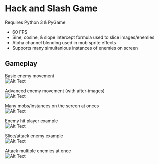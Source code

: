 # Hack and Slash Game
  Requires Python 3 & PyGame  
  
- 60 FPS
- Sine, cosine, & slope intercept formula used to slice images/enemies
- Alpha channel blending used in mob sprite effects
- Supports many simultanious instances of enemies on screen
  
## Gameplay
  
Basic enemy movement  
![Alt Text](https://github.com/rstotler/gifs/blob/main/Battle-Movement.gif)  
  
Advanced enemy movement (with after-images)  
![Alt Text](https://github.com/rstotler/gifs/blob/main/Battle-CircleMovement.gif)  
  
Many mobs/instances on the screen at onces  
![Alt Text](https://github.com/rstotler/gifs/blob/main/Battle-ManyMobs.gif)  
  
Enemy hit player example  
![Alt Text](https://github.com/rstotler/gifs/blob/main/Battle-Hit-Block.gif)  
  
Slice/attack enemy example  
![Alt Text](https://github.com/rstotler/gifs/blob/main/Battle-CutAngle.gif)  
  
Attack multiple enemies at once  
![Alt Text](https://github.com/rstotler/gifs/blob/main/Battle-CutMultiple.gif)  
